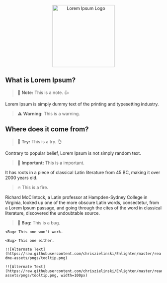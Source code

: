 <p align="center">
    <img src="https://assets0.domestika.org/project-items/001/654/590/lorem_vector1-big.jpg?1467128298" alt="Lorem Ipsum Logo" height="200px">
</p>

What is Lorem Ipsum? 
--------------------

> 📌 **Note:** This is a note. 👍

Lorem Ipsum is simply dummy text of the printing and typesetting industry.

> ⚠️ **Warning:** This is a warning.

Where does it come from?
------------------------

> 🎡 **Try:** This is a try. 👌

Contrary to popular belief, Lorem Ipsum is not simply random text.

> 📣 **Important:** This is a important.

It has roots in a piece of classical Latin literature from 45 BC, making it over 2000 years old.

> 🔥 This is a fire.
 
 Richard McClintock, a Latin professor at Hampden-Sydney College in Virginia, looked up one of the more obscure Latin words, consectetur, from a Lorem Ipsum passage, and going through the cites of the word in classical literature, discovered the undoubtable source.

> 🐞 **Bug:** This is a bug.

`<Bug> This one won't work.`

    <Bug> This one either.


`!![Alternate Text](https://raw.githubusercontent.com/chriszielinski/Enlighten/master/readme-assets/pngs/tooltip.png)`


	!![Alternate Text](https://raw.githubusercontent.com/chriszielinski/Enlighten/master/readme-assets/pngs/tooltip.png, width=100px)
